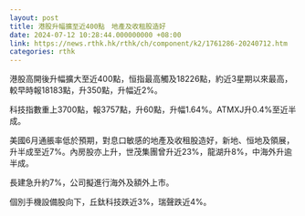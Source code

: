 ```yaml
---
layout: post
title: 港股升幅擴至近400點　地產及收租股造好
date: 2024-07-12 10:28:44.000000000 +08:00
link: https://news.rthk.hk/rthk/ch/component/k2/1761286-20240712.htm
categories: rthk
---
```


港股高開後升幅擴大至近400點，恒指最高觸及18226點，約近3星期以來最高，較早時報18183點，升350點，升幅近2%。

科技指數重上3700點，報3757點，升60點，升幅1.64%。ATMXJ升0.4%至近半成。

美國6月通脹率低於預期，對息口敏感的地產及收租股造好，新地、恒地及領展，升半成至近7%。內房股亦上升，世茂集團曾升近23%，龍湖升8%，中海外升逾半成。

長建急升約7%，公司擬進行海外及額外上市。

個別手機設備股向下，丘鈦科技跌近3%，瑞聲跌近4%。
